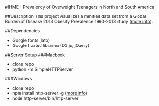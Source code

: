 #IHME - Prevalency of Overweight Teenagers in North and South America

##Description
This project visualizes a minified data set from a Global Burden of Disease 2013 Obesity Prevalence 1990-2013 study ([more info](http://ghdx.healthdata.org/record/global-burden-disease-study-2013-gbd-2013-obesity-prevalence-1990-2013)).

##Dependencies
* Google fonts (lato)
* Google hosted libraries (D3.js, jQuery)

##Server Setup
###Macbook
* clone repo
* python -m SimpleHTTPServer

###Windows
* clone repo
* npm install http-server -g ([more info](https://www.npmjs.com/package/http-server))
* node http-server/bin/http-server
